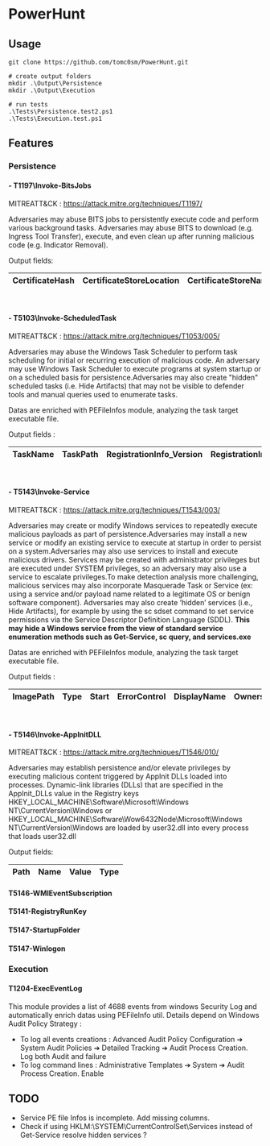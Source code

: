 # PowerHunt


##  Usage 


```
git clone https://github.com/tomc0sm/PowerHunt.git

# create output folders 
mkdir .\Output\Persistence
mkdir .\Output\Execution

# run tests 
.\Tests\Persistence.test2.ps1
.\Tests\Execution.test.ps1
```


## Features 

### Persistence

#### - T1197\Invoke-BitsJobs

MITREATT&CK : https://attack.mitre.org/techniques/T1197/

Adversaries may abuse BITS jobs to persistently execute code and perform various background tasks. Adversaries may abuse BITS to download (e.g. Ingress Tool Transfer), execute, and even clean up after running malicious code (e.g. Indicator Removal). 


Output fields: 



| CertificateHash | CertificateStoreLocation | CertificateStoreName | CertificateSubjectName | CreationTime       | CustomHeaders | Description    | DisplayName | Dynamic | ErrorCondition    | ErrorContext                                                                                                                                                                                           | ErrorContextDescription                                                                                                                                                                                          | ErrorDescription | FileList | FilesTotal | FilesTransferred | HttpMethod | InternalErrorCode | JobId                                  | JobState       | MaxDownloadTime | ModificationTime   | NotifyCmdLine | NotifyFlags             | OwnerAccount               | Priority  | ProxyBypassList | ProxyList | ProxyUsage    | RetryInterval | RetryTimeout | SecurityFlags              | TransferCompletionTime | TransferPolicy | TransferType | TransientErrorCount |
|-----------------|--------------------------|----------------------|------------------------|--------------------|---------------|----------------|-------------|---------|-------------------|--------------------------------------------------------------------------------------------------------------------------------------------------------------------------------------------------------|-------------------------------------------------------------------------------------------------------------------------------------------------------------------------------------------------------------------|-------------------|----------|------------|------------------|------------|-------------------|----------------------------------------|----------------|----------------|--------------------|---------------|-------------------------|---------------------------|-----------|-----------------|-----------|---------------|---------------|--------------|----------------------------|-------------------------|----------------|--------------|---------------------|

 
<br>

#### - T5103\Invoke-ScheduledTask

 MITREATT&CK : https://attack.mitre.org/techniques/T1053/005/

Adversaries may abuse the Windows Task Scheduler to perform task scheduling for initial or recurring execution of malicious code. An adversary may use Windows Task Scheduler to execute programs at system startup or on a scheduled basis for persistence.Adversaries may also create "hidden" scheduled tasks (i.e. Hide Artifacts) that may not be visible to defender tools and manual queries used to enumerate tasks.


Datas are enriched with PEFileInfos module, analyzing the task target executable file. 


Output fields : 


| TaskName | TaskPath | RegistrationInfo_Version | RegistrationInfo_Description | RegistrationInfo_URI | Triggers_LogonTrigger_Enabled | Triggers_CalendarTrigger_StartBoundary | Triggers_CalendarTrigger_Enabled | Triggers_CalendarTrigger_ScheduleByDay_DaysInterval | Principals_Principal_UserId | Principals_Principal_RunLevel | Settings_MultipleInstancesPolicy | Settings_DisallowStartIfOnBatteries | Settings_StopIfGoingOnBatteries | Settings_AllowHardTerminate | Settings_StartWhenAvailable | Settings_RunOnlyIfNetworkAvailable | Settings_IdleSettings_Duration | Settings_IdleSettings_WaitTimeout | Settings_IdleSettings_StopOnIdleEnd | Settings_IdleSettings_RestartOnIdle | Settings_AllowStartOnDemand | Settings_Enabled | Settings_Hidden | Settings_RunOnlyIfIdle | Settings_DisallowStartOnRemoteAppSession | Settings_UseUnifiedSchedulingEngine | Settings_WakeToRun | Settings_ExecutionTimeLimit | Settings_Priority | Actions_Exec_Command | Actions_Exec_Arguments | PEFileInfos_CompanyName | PEFileInfos_Copyright | PEFileInfos_DateCreation | PEFileInfos_DateModification | PEFileInfos_FileDescription | PEFileInfos_FileVersion | PEFileInfos_OriginalFileName | PEFileInfos_ProductName | PEFileInfos_ProductVersion | PEFileInfos_Sha1 | PEFileInfos_SignatureCertificateThumbprint | PEFileInfos_SignatureCertificateTrusted | PEFileInfos_SignatureStatus | PEFileInfos_SignatureSubject |
|----------|----------|--------------------------|-------------------------------|----------------------|-------------------------------|----------------------------------------|----------------------------------|-----------------------------------------------|-----------------------------|------------------------------|-------------------------------|-----------------------------------|---------------------------------|-----------------------------|------------------------------|-----------------------------------|-----------------------------|--------------------------------|-----------------------------|----------------------------|-------------------|----------------|---------------------|-------------------------------------|----------------------------------|------------------|--------------------------|-----------------|-------------------|--------------------|---------------------|--------------------|----------------------|------------------------|----------------------|------------------|---------------------|---------------------|-------------------|--------------------------|------------------|--------------------------------------|---------------------------------|----------------------|----------------------|

<br>

#### - T5143\Invoke-Service

 MITREATT&CK : https://attack.mitre.org/techniques/T1543/003/

Adversaries may create or modify Windows services to repeatedly execute malicious payloads as part of persistence.Adversaries may install a new service or modify an existing service to execute at startup in order to persist on a system.Adversaries may also use services to install and execute malicious drivers. Services may be created with administrator privileges but are executed under SYSTEM privileges, so an adversary may also use a service to escalate privileges.To make detection analysis more challenging, malicious services may also incorporate Masquerade Task or Service (ex: using a service and/or payload name related to a legitimate OS or benign software component). Adversaries may also create ‘hidden’ services (i.e., Hide Artifacts), for example by using the sc sdset command to set service permissions via the Service Descriptor Definition Language (SDDL). **This may hide a Windows service from the view of standard service enumeration methods such as Get-Service, sc query, and services.exe**


Datas are enriched with PEFileInfos module, analyzing the task target executable file. 


Output fields : 



| ImagePath        | Type   | Start | ErrorControl | DisplayName | Owners | Group | PSPath         | PSParentPath    | PSChildName | PSProvider | DecodedType | PEFileInfos_Length |
|------------------|--------|-------|--------------|-------------|--------|-------|----------------|-----------------|-------------|------------|-------------|---------------------|


<br>

#### - T5146\Invoke-AppInitDLL

 MITREATT&CK : https://attack.mitre.org/techniques/T1546/010/

 Adversaries may establish persistence and/or elevate privileges by executing malicious content triggered by AppInit DLLs loaded into processes. Dynamic-link libraries (DLLs) that are specified in the AppInit_DLLs value in the Registry keys HKEY_LOCAL_MACHINE\Software\Microsoft\Windows NT\CurrentVersion\Windows or HKEY_LOCAL_MACHINE\Software\Wow6432Node\Microsoft\Windows NT\CurrentVersion\Windows are loaded by user32.dll into every process that loads user32.dll


Output fields: 

| Path | Name | Value | Type |
|------|------|-------|------|
 

#### T5146-WMIEventSubscription


#### T5141-RegistryRunKey


#### T5147-StartupFolder


#### T5147-Winlogon


### Execution 

#### T1204-ExecEventLog

This module provides a list of 4688 events from windows Security Log and automatically enrich datas using PEFileInfo util.   Details depend on Windows Audit Policy Strategy : 

- To log all events creations :  Advanced Audit Policy Configuration ➔ System Audit Policies ➔ Detailed Tracking ➔ Audit Process Creation. Log both Audit and failure
- To log command lines : Administrative Templates ➔ System ➔  Audit Process Creation. Enable


  

## TODO

- Service PE file Infos is incomplete. Add missing columns.
- Check if using HKLM:\SYSTEM\CurrentControlSet\Services instead of Get-Service resolve hidden services ? 


